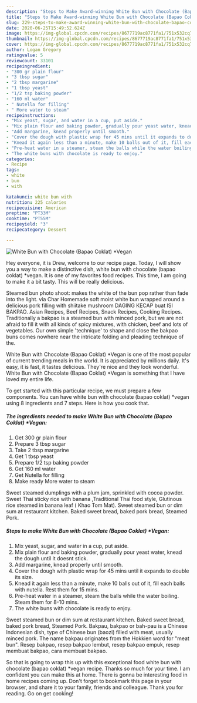 ```yaml
---
description: "Steps to Make Award-winning White Bun with Chocolate (Bapao Coklat) *Vegan"
title: "Steps to Make Award-winning White Bun with Chocolate (Bapao Coklat) *Vegan"
slug: 229-steps-to-make-award-winning-white-bun-with-chocolate-bapao-coklat-vegan
date: 2020-06-25T15:49:52.624Z
image: https://img-global.cpcdn.com/recipes/8677719ac8771fa1/751x532cq70/white-bun-with-chocolate-bapao-coklat-vegan-recipe-main-photo.jpg
thumbnail: https://img-global.cpcdn.com/recipes/8677719ac8771fa1/751x532cq70/white-bun-with-chocolate-bapao-coklat-vegan-recipe-main-photo.jpg
cover: https://img-global.cpcdn.com/recipes/8677719ac8771fa1/751x532cq70/white-bun-with-chocolate-bapao-coklat-vegan-recipe-main-photo.jpg
author: Logan Gregory
ratingvalue: 5
reviewcount: 33101
recipeingredient:
- "300 gr plain flour"
- "3 tbsp sugar"
- "2 tbsp margarine"
- "1 tbsp yeast"
- "1/2 tsp baking powder"
- "160 ml water"
- " Nutella for filling"
- " More water to steam"
recipeinstructions:
- "Mix yeast, sugar, and water in a cup, put aside."
- "Mix plain flour and baking powder, gradually pour yeast water, knead the dough until it doesnt stick."
- "Add margarine, knead properly until smooth."
- "Cover the dough with plastic wrap for 45 mins until it expands to double its size."
- "Knead it again less than a minute, make 10 balls out of it, fill each balls with nutella. Rest them for 15 mins."
- "Pre-heat water in a steamer, steam the balls while the water boiling. Steam them for 8-10 mins."
- "The white buns with chocolate is ready to enjoy."
categories:
- Recipe
tags:
- white
- bun
- with

katakunci: white bun with 
nutrition: 225 calories
recipecuisine: American
preptime: "PT33M"
cooktime: "PT55M"
recipeyield: "3"
recipecategory: Dessert

---
```



![White Bun with Chocolate (Bapao Coklat) *Vegan](https://img-global.cpcdn.com/recipes/8677719ac8771fa1/751x532cq70/white-bun-with-chocolate-bapao-coklat-vegan-recipe-main-photo.jpg)

Hey everyone, it is Drew, welcome to our recipe page. Today, I will show you a way to make a distinctive dish, white bun with chocolate (bapao coklat) *vegan. It is one of my favorites food recipes. This time, I am going to make it a bit tasty. This will be really delicious.

Steamed bun photo shoot: makes the white of the bun pop rather than fade into the light. via Char Homemade soft moist white bun wrapped around a delicious pork filling with shiitake mushroom DAGING KECAP buat ISI BAKPAO. Asian Recipes, Beef Recipes, Snack Recipes, Cooking Recipes. Traditionally a bakpao is a steamed bun with minced pork, but we are not afraid to fill it with all kinds of spicy mixtures, with chicken, beef and lots of vegetables. Our own simple &#39;technique&#39; to shape and close the bakpao buns comes nowhere near the intricate folding and pleading technique of the.

White Bun with Chocolate (Bapao Coklat) *Vegan is one of the most popular of current trending meals in the world. It is appreciated by millions daily. It's easy, it is fast, it tastes delicious. They're nice and they look wonderful. White Bun with Chocolate (Bapao Coklat) *Vegan is something that I have loved my entire life.


To get started with this particular recipe, we must prepare a few components. You can have white bun with chocolate (bapao coklat) *vegan using 8 ingredients and 7 steps. Here is how you cook that.

<!--inarticleads1-->

##### The ingredients needed to make White Bun with Chocolate (Bapao Coklat) *Vegan:

1. Get 300 gr plain flour
1. Prepare 3 tbsp sugar
1. Take 2 tbsp margarine
1. Get 1 tbsp yeast
1. Prepare 1/2 tsp baking powder
1. Get 160 ml water
1. Get  Nutella for filling
1. Make ready  More water to steam


Sweet steamed dumplings with a plum jam, sprinkled with cocoa powder. Sweet Thai sticky rice with banana ,Traditional Thai food style, Glutinous rice steamed in banana leaf ( Khao Tom Mat). Sweet steamed bun or dim sum at restaurant kitchen. Baked sweet bread, baked pork bread, Steamed Pork. 

<!--inarticleads2-->

##### Steps to make White Bun with Chocolate (Bapao Coklat) *Vegan:

1. Mix yeast, sugar, and water in a cup, put aside.
1. Mix plain flour and baking powder, gradually pour yeast water, knead the dough until it doesnt stick.
1. Add margarine, knead properly until smooth.
1. Cover the dough with plastic wrap for 45 mins until it expands to double its size.
1. Knead it again less than a minute, make 10 balls out of it, fill each balls with nutella. Rest them for 15 mins.
1. Pre-heat water in a steamer, steam the balls while the water boiling. Steam them for 8-10 mins.
1. The white buns with chocolate is ready to enjoy.


Sweet steamed bun or dim sum at restaurant kitchen. Baked sweet bread, baked pork bread, Steamed Pork. Bakpau, bakpao or bah-pau is a Chinese Indonesian dish, type of Chinese bun (baozi) filled with meat, usually minced pork. The name bakpau originates from the Hokkien word for &#34;meat bun&#34;. Resep bakpao, resep bakpao lembut, resep bakpao empuk, resep membuat bakpao, cara membuat bakpao. 

So that is going to wrap this up with this exceptional food white bun with chocolate (bapao coklat) *vegan recipe. Thanks so much for your time. I am confident you can make this at home. There is gonna be interesting food in home recipes coming up. Don't forget to bookmark this page in your browser, and share it to your family, friends and colleague. Thank you for reading. Go on get cooking!
